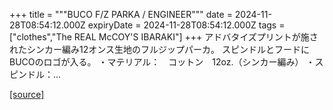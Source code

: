 +++
title = """BUCO F/Z PARKA / ENGINEER"""
date = 2024-11-28T08:54:12.000Z
expiryDate = 2024-11-28T08:54:12.000Z
tags = ["clothes","The REAL McCOY'S IBARAKI"]
+++
アドバタイズプリントが施されたシンカー編み12オンス生地のフルジップパーカ。 スピンドルとフードにBUCOのロゴが入る。 ・マテリアル：　コットン　12oz.（シンカー編み） ・スピンドル：...

[[source]](https://the-realmccoys.ocnk.net/product/1404)
